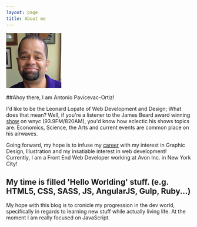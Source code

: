 ```yaml
---
layout: page
title: About me
---
```

<img class="pic_of_me" src="../assets/images/pic_of_me.jpg" alt="">

##Ahoy there, I am Antonio Pavicevac-Ortiz!


I'd like to be the Leonard Lopate of Web Development and Design; What does that mean? Well, if you're a listener to the James Beard award winning [show](http://www.wnyc.org/shows/lopate/) on wnyc (93.9FM/820AM), you'd know how eclectic his shows topics are. Economics, Science, the Arts and current events are common place on his airwaves.   

<p>Going forward, my hope is to infuse my <a class="resume" title="My Resume"href="../assets/images/antonio-p-ortiz.pdf" target="_blank">career</a> with my interest in Graphic Design, Illustration and my insatiable interest in web development! Currently, I am a Front End Web Developer working at Avon Inc. in New York City!</p>    

<h2>My time is filled 'Hello Worlding' stuff. (e.g. HTML5, CSS, SASS, JS, AngularJS, Gulp, Ruby...)  </h2>  

My hope with this blog is to cronicle my progression in the dev world, specifically in regards to learning new stuff while actually living life.
At the moment I am really focused on JavaScript.